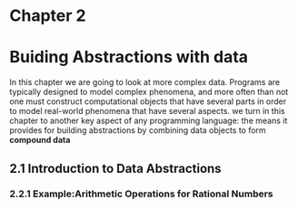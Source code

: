 # Chapter 2 

# Buiding Abstractions with data

In this chapter we are going to look at more complex data. Programs are typically designed to model complex phenomena, and more often than  not one must construct computational objects that have several parts in order to model real-world  phenomena that have several aspects.  we turn in this chapter to another key aspect of  any programming language: the means it provides for building abstractions by combining data objects to  form **compound data** 

## 2.1 Introduction to Data Abstractions

### 2.2.1 Example:Arithmetic Operations for Rational Numbers


